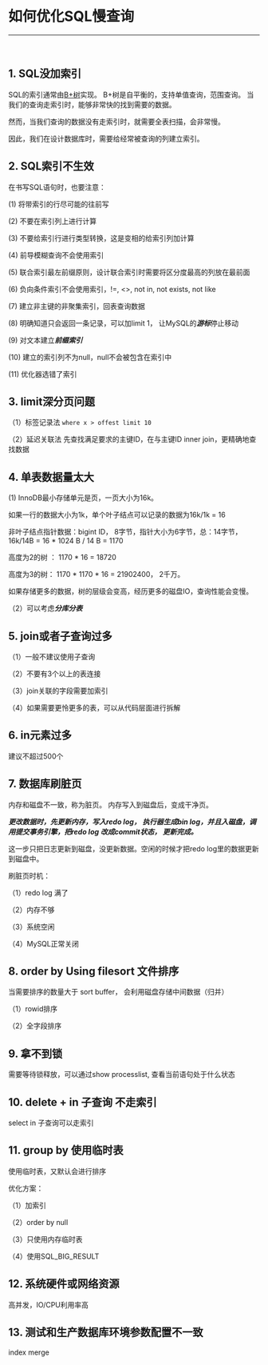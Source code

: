 # 如何优化SQL慢查询
-----------------   
<br>

## 1. SQL没加索引

SQL的索引通常由<a href="https://zhuanlan.zhihu.com/p/351240279" title="B+树">B+树</a>实现。
B+树是自平衡的，支持单值查询，范围查询。
当我们的查询走索引时，能够非常快的找到需要的数据。

然而，当我们查询的数据没有走索引时，就需要全表扫描，会非常慢。

因此，我们在设计数据库时，需要给经常被查询的列建立索引。


## 2. SQL索引不生效

在书写SQL语句时，也要注意：

(1) 将带索引的行尽可能的往前写

(2) 不要在索引列上进行计算

(3) 不要给索引行进行类型转换，这是变相的给索引列加计算

(4) 前导模糊查询不会使用索引

(5) 联合索引最左前缀原则，设计联合索引时需要将区分度最高的列放在最前面

(6) 负向条件索引不会使用索引，!=, <>, not in, not exists, not like

(7) 建立非主键的非聚集索引，回表查询数据

(8) 明确知道只会返回一条记录，可以加limit 1， 让MySQL的***游标***停止移动

(9) 对文本建立***前缀索引***

(10) 建立的索引列不为null，null不会被包含在索引中

(11) 优化器选错了索引

## 3. limit深分页问题

（1）标签记录法 `where x > offest limit 10`

（2）延迟关联法 先查找满足要求的主键ID，在与主键ID inner join，更精确地查找数据


## 4. 单表数据量太大

(1) InnoDB最小存储单元是页，一页大小为16k。

如果一行的数据大小为1k，单个叶子结点可以记录的数据为16k/1k = 16

非叶子结点指针数据：bigint ID， 8字节，指针大小为6字节，总：14字节，16k/14B = 16 * 1024 B / 14 B = 1170

高度为2的树 ： 1170 * 16 = 18720 

高度为3的树： 1170 * 1170 * 16 = 21902400， 2千万。

如果存储更多的数据，树的层级会变高，经历更多的磁盘IO，查询性能会变慢。

（2）可以考虑***分库分表***


## 5. join或者子查询过多

（1）一般不建议使用子查询

（2）不要有3个以上的表连接

（3）join关联的字段需要加索引

（4）如果需要更怜更多的表，可以从代码层面进行拆解


## 6. in元素过多

建议不超过500个

## 7. 数据库刷脏页

内存和磁盘不一致，称为脏页。
内存写入到磁盘后，变成干净页。

***更改数据时，先更新内存，写入redo log， 执行器生成bin log，并且入磁盘，调用提交事务引擎，把redo log 改成commit状态， 更新完成。***

这一步只把日志更新到磁盘，没更新数据。空闲的时候才把redo log里的数据更新到磁盘中。

刷脏页时机：

（1）redo log 满了

（2）内存不够

（3）系统空闲

（4）MySQL正常关闭


## 8. order by Using filesort 文件排序

当需要排序的数量大于 sort buffer， 会利用磁盘存储中间数据（归并）

（1）rowid排序

（2）全字段排序

## 9. 拿不到锁

需要等待锁释放，可以通过show processlist, 查看当前语句处于什么状态


## 10. delete + in 子查询 不走索引

select in 子查询可以走索引



## 11. group by 使用临时表

使用临时表，又默认会进行排序

优化方案：

（1）加索引

（2）order by null

（3）只使用内存临时表

（4）使用SQL_BIG_RESULT

## 12. 系统硬件或网络资源

高并发，IO/CPU利用率高

## 13. 测试和生产数据库环境参数配置不一致

index merge



















